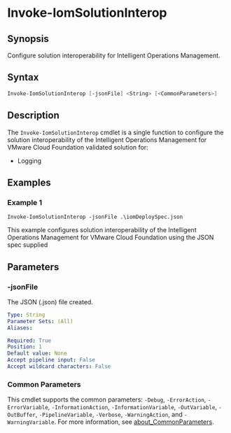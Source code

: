 # Invoke-IomSolutionInterop

## Synopsis

Configure solution interoperability for Intelligent Operations Management.

## Syntax

```powershell
Invoke-IomSolutionInterop [-jsonFile] <String> [<CommonParameters>]
```

## Description

The `Invoke-IomSolutionInterop` cmdlet is a single function to configure the solution interoperability of the Intelligent Operations Management for VMware Cloud Foundation validated solution for:

- Logging

## Examples

### Example 1

```powershel
Invoke-IomSolutionInterop -jsonFile .\iomDeploySpec.json
```

This example configures solution interoperability of the Intelligent Operations Management for VMware Cloud Foundation using the JSON spec supplied

## Parameters

### -jsonFile

The JSON (.json) file created.

```yaml
Type: String
Parameter Sets: (All)
Aliases:

Required: True
Position: 1
Default value: None
Accept pipeline input: False
Accept wildcard characters: False
```

### Common Parameters

This cmdlet supports the common parameters: `-Debug`, `-ErrorAction`, `-ErrorVariable`, `-InformationAction`, `-InformationVariable`, `-OutVariable`, `-OutBuffer`, `-PipelineVariable`, `-Verbose`, `-WarningAction`, and `-WarningVariable`. For more information, see [about_CommonParameters](http://go.microsoft.com/fwlink/?LinkID=113216).
